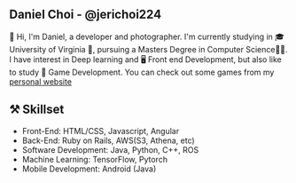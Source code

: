 ## Daniel Choi - @jerichoi224
👋 Hi, I'm Daniel, a developer and photographer. I'm currently studying in 🎓 University of Virginia 🏫, pursuing a Masters Degree in Computer Science👨‍💻. I have interest in Deep learning and 🖥 Front end Development, but also like to study 👾 Game Development. You can check out some games from my [personal website](http://daniel-choi.com)

## ⚒ Skillset 
- Front-End: HTML/CSS, Javascript, Angular
- Back-End: Ruby on Rails, AWS(S3, Athena, etc)
- Software Development: Java, Python, C++, ROS
- Machine Learning: TensorFlow, Pytorch
- Mobile Development: Android (Java)
